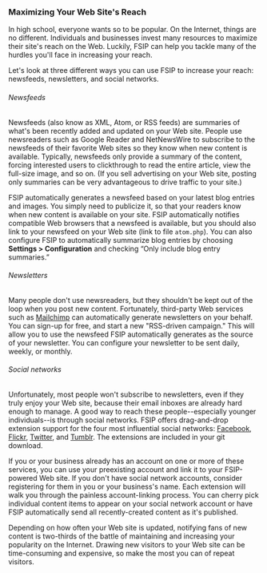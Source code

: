 ### Maximizing Your Web Site's Reach

In high school, everyone wants so to be popular. On the Internet, things are no different. Individuals and businesses invest many resources to maximize their site's reach on the Web. Luckily, FSIP can help you tackle many of the hurdles you'll face in increasing your reach.

Let's look at three different ways you can use FSIP to increase your reach: newsfeeds, newsletters, and social networks.

###### Newsfeeds

Newsfeeds (also know as XML, Atom, or RSS feeds) are summaries of what's been recently added and updated on your Web site. People use newsreaders such as Google Reader and NetNewsWire to subscribe to the newsfeeds of their favorite Web sites so they know when new content is available. Typically, newsfeeds only provide a summary of the content, forcing interested users to clickthrough to read the entire article, view the full-size image, and so on. (If you sell advertising on your Web site, posting only summaries can be very advantageous to drive traffic to your site.)

FSIP automatically generates a newsfeed based on your latest blog entries and images. You simply need to publicize it, so that your readers know when new content is available on your site. FSIP automatically notifies compatible Web browsers that a newsfeed is available, but you should also link to your newsfeed on your Web site (link to file `atom.php`). You can also configure FSIP to automatically summarize blog entries by choosing **Settings > Configuration** and checking “Only include blog entry summaries.”

###### Newsletters

Many people don't use newsreaders, but they shouldn't be kept out of the loop when you post new content. Fortunately, third-party Web services such as [Mailchimp](http://www.mailchimp.com) can automatically generate newsletters on your behalf. You can sign-up for free, and start a new "RSS-driven campaign." This will allow you to use the newsfeed FSIP automatically generates as the source of your newsletter. You can configure your newsletter to be sent daily, weekly, or monthly.

###### Social networks

Unfortunately, most people won't subscribe to newsletters, even if they truly enjoy your Web site, because their email inboxes are already hard enough to manage. A good way to reach these people--especially younger individuals--is through social networks. FSIP offers drag-and-drop extension support for the four most influential social networks: [Facebook](http://www.facebook.com/), [Flickr](http://www.flickr.com/), [Twitter](http://www.twitter.com/), and [Tumblr](http://www.tumblr.com/). The extensions are included in your git download.

If you or your business already has an account on one or more of these services, you can use your preexisting account and link it to your FSIP-powered Web site. If you don't have social network accounts, consider registering for them in you or your business's name. Each extension will walk you through the painless account-linking process. You can cherry pick individual content items to appear on your social network account or have FSIP automatically send all recently-created content as it's published.

Depending on how often your Web site is updated, notifying fans of new content is two-thirds of the battle of maintaining and increasing your popularity on the Internet. Drawing new visitors to your Web site can be time-consuming and expensive, so make the most you can of repeat visitors.